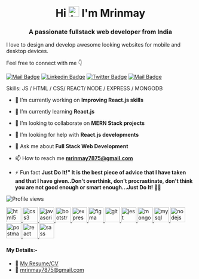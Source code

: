 <h1 align="center">Hi  <img src="https://user-images.githubusercontent.com/1303154/88677602-1635ba80-d120-11ea-84d8-d263ba5fc3c0.gif" width="28px" alt="hi"> I'm Mrinmay</h1>
<h3 align="center">A passionate fullstack web  developer from India</h3>

I love to design and develop awesome looking websites for mobile and desktop devices.

Feel free to connect with me 👇

[![Mail Badge](https://img.shields.io/badge/-MrinmaySantra-c0392b?style=flat&labelColor=c0392b&logo=gmail&logoColor=white)](mailto:mrinmay7875@gmail.com) [![Linkedin Badge](https://img.shields.io/badge/-MrinmaySantra-0e76a8?style=flat&labelColor=0e76a8&logo=linkedin&logoColor=white)](https://www.linkedin.com/in/mrinmay-santra/) [![Twitter Badge](https://img.shields.io/badge/-@iam_Mrinmay-1ca0f1?style=flat&labelColor=1ca0f1&logo=twitter&logoColor=white&link=https://twitter.com/Ipenywis)](https://twitter.com/iam_Mrinmay) [![Mail Badge](https://img.shields.io/badge/-@MrinmaySantra-e84393?style=flat&labelColor=e84393&logo=instagram&logoColor=white)](https://www.instagram.com/mrinmay.santra1/)


Skills: JS / HTML / CSS/ REACT/ NODE / EXPRESS / MONGODB


- 🔭 I’m currently working on **Improving React.js skills**
- 🌱 I’m currently learning **React.js**
- 👯 I’m looking to collaborate on **MERN Stack projects**
- 🤝 I’m looking for help with **React.js developments**
- 💬 Ask me about **Full Stack Web Development**
- 📫 How to reach me **mrinmay7875@gmail.com**

- ⚡ Fun fact **Just Do It!" It is the best piece of advice that I have taken and that I have given..Don't overthink, don't procrastinate, don't think you are not good enough or smart enough...Just Do It! 💪💪**

  

![Profile views](https://gpvc.arturio.dev/mrinmay-santra)  


<!-- Test Section -->

<p align="left">  <a href="https://www.w3.org/html/" target="_blank"> <img src="https://devicons.github.io/devicon/devicon.git/icons/html5/html5-original-wordmark.svg" alt="html5" width="40" height="40"/> </a> <a href="https://www.w3schools.com/css/" target="_blank"> <img src="https://devicons.github.io/devicon/devicon.git/icons/css3/css3-original-wordmark.svg" alt="css3" width="40" height="40"/> </a><a href="https://developer.mozilla.org/en-US/docs/Web/JavaScript" target="_blank"> <img src="https://devicons.github.io/devicon/devicon.git/icons/javascript/javascript-original.svg" alt="javascript" width="40" height="40"/> </a><a href="https://getbootstrap.com" target="_blank"> <img src="https://devicons.github.io/devicon/devicon.git/icons/bootstrap/bootstrap-plain.svg" alt="bootstrap" width="40" height="40"/> </a>  <a href="https://expressjs.com" target="_blank"> <img src="https://devicons.github.io/devicon/devicon.git/icons/express/express-original-wordmark.svg" alt="express" width="40" height="40"/> </a> <a href="https://www.figma.com/" target="_blank"> <img src="https://www.vectorlogo.zone/logos/figma/figma-icon.svg" alt="figma" width="40" height="40"/> </a> <a href="https://git-scm.com/" target="_blank"> <img src="https://www.vectorlogo.zone/logos/git-scm/git-scm-icon.svg" alt="git" width="40" height="40"/> </a> <a href="https://jestjs.io" target="_blank"> <img src="https://www.vectorlogo.zone/logos/jestjsio/jestjsio-icon.svg" alt="jest" width="40" height="40"/> </a> <a href="https://www.mongodb.com/" target="_blank"> <img src="https://devicons.github.io/devicon/devicon.git/icons/mongodb/mongodb-original-wordmark.svg" alt="mongodb" width="40" height="40"/> </a> <a href="https://www.mysql.com/" target="_blank"> <img src="https://devicons.github.io/devicon/devicon.git/icons/mysql/mysql-original-wordmark.svg" alt="mysql" width="40" height="40"/> </a> <a href="https://nodejs.org" target="_blank"> <img src="https://devicons.github.io/devicon/devicon.git/icons/nodejs/nodejs-original-wordmark.svg" alt="nodejs" width="40" height="40"/> </a> <a href="https://postman.com" target="_blank"> <img src="https://www.vectorlogo.zone/logos/getpostman/getpostman-icon.svg" alt="postman" width="40" height="40"/> </a> <a href="https://reactjs.org/" target="_blank"> <img src="https://devicons.github.io/devicon/devicon.git/icons/react/react-original-wordmark.svg" alt="react" width="40" height="40"/> </a> <a href="https://sass-lang.com" target="_blank"> <img src="https://devicons.github.io/devicon/devicon.git/icons/sass/sass-original.svg" alt="sass" width="40" height="40"/> </a> </p>





#### My Details:-

- :paperclip: [My Resume/CV](https://drive.google.com/file/d/1FkA_MgJe2sQL1wsYJko0-XKqBY4MdYPL/view?usp=sharing)
- :email: mrinmay7875@gmail.com

